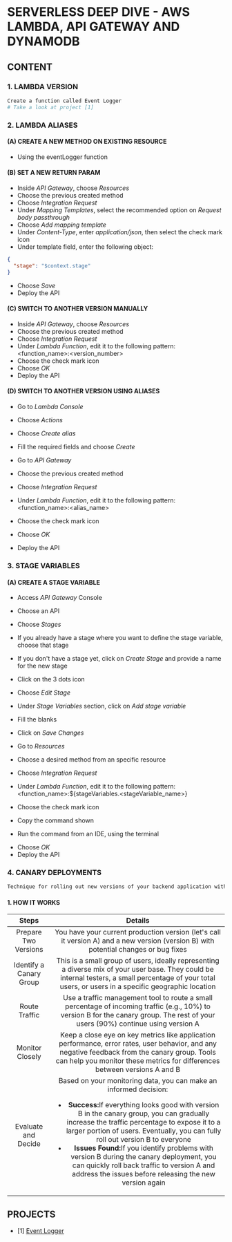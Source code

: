 # SERVERLESS DEEP DIVE - AWS LAMBDA, API GATEWAY AND DYNAMODB

## CONTENT

### 1. LAMBDA VERSION 

```bash
Create a function called Event Logger 
# Take a look at project [1]
```

### 2. LAMBDA ALIASES

#### (A) CREATE A NEW METHOD ON EXISTING RESOURCE

- Using the eventLogger function

#### (B) SET A NEW RETURN PARAM

- Inside *API Gateway*, choose *Resources*
- Choose the previous created method
- Choose *Integration Request*
- Under *Mapping Templates*, select the recommended option on *Request body passthrough*
- Choose *Add mapping template*
- Under *Content-Type*, enter *application/json*, then select the check mark icon
- Under template field, enter the following object:
```json
{
  "stage": "$context.stage"
}
```
- Choose *Save*
- Deploy the API

#### (C) SWITCH TO ANOTHER VERSION MANUALLY

- Inside *API Gateway*, choose *Resources*
- Choose the previous created method
- Choose *Integration Request*
- Under *Lambda Function*, edit it to the following pattern: <function_name>:<version_number>
- Choose the check mark icon
- Choose *OK*
- Deploy the API

#### (D) SWITCH TO ANOTHER VERSION USING ALIASES

- Go to *Lambda Console*
- Choose *Actions*
- Choose *Create alias*
- Fill the required fields and choose *Create*

- Go to *API Gateway*
- Choose the previous created method
- Choose *Integration Request*
- Under *Lambda Function*, edit it to the following pattern: <function_name>:<alias_name>
- Choose the check mark icon
- Choose *OK*
- Deploy the API

### 3. STAGE VARIABLES

#### (A) CREATE A STAGE VARIABLE

- Access *API Gateway* Console
- Choose an API
- Choose *Stages*
- If you already have a stage where you want to define the stage variable, choose that stage
- If you don't have a stage yet, click on *Create Stage* and provide a name for the new stage
- Click on the 3 dots icon
- Choose *Edit Stage*
- Under *Stage Variables* section, click on *Add stage variable*
- Fill the blanks
- Click on *Save Changes*

- Go to *Resources*
- Choose a desired method from an specific resource
- Choose *Integration Request*
- Under *Lambda Function*, edit it to the following pattern: <function_name>:${stageVariables.<stageVariable_name>}
- Choose the check mark icon
- Copy the command shown
- Run the command from an IDE, using the terminal
<!-- Change the ${stageVariables.<stageVariable_name>} to the respective desired value -->
- Choose *OK*
- Deploy the API

### 4. CANARY DEPLOYMENTS

```bash
Technique for rolling out new versions of your backend application with minimal risk
```

#### 1. HOW IT WORKS

| Steps | Details |
| :---: | :-----: |
| Prepare Two Versions | You have your current production version (let's call it version A) and a new version (version B) with potential changes or bug fixes |
| Identify a Canary Group | This is a small group of users, ideally representing a diverse mix of your user base. They could be internal testers, a small percentage of your total users, or users in a specific geographic location |
| Route Traffic | Use a traffic management tool to route a small percentage of incoming traffic (e.g., 10%) to version B for the canary group. The rest of your users (90%) continue using version A |
| Monitor Closely | Keep a close eye on key metrics like application performance, error rates, user behavior, and any negative feedback from the canary group. Tools can help you monitor these metrics for differences between versions A and B |
| Evaluate and Decide | Based on your monitoring data, you can make an informed decision: <ul><li><strong>Success:</strong>If everything looks good with version B in the canary group, you can gradually increase the traffic percentage to expose it to a larger portion of users. Eventually, you can fully roll out version B to everyone</li> <li><strong>Issues Found:</strong>If you identify problems with version B during the canary deployment, you can quickly roll back traffic to version A and address the issues before releasing the new version again</li></ul> |

## PROJECTS

- [1] [Event Logger](./eventLogger/)
